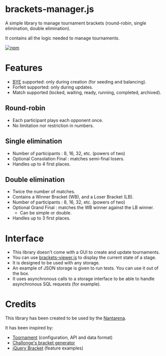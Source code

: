 # brackets-manager.js

A simple library to manage tournament brackets (round-robin, single elimination, double elimination).

It contains all the logic needed to manage tournaments.

[![npm](https://img.shields.io/npm/v/brackets-manager.svg)](https://www.npmjs.com/package/brackets-manager)

# Features

- [BYE](https://en.wikipedia.org/wiki/Bye_%28sports%29) supported: only during creation (for seeding and balancing).
- Forfeit supported: only during updates.
- Match  supported (locked, waiting, ready, running, completed, archived).

## Round-robin

- Each participant plays each opponent once.
- No limitation nor restriction in numbers.

## Single elimination

- Number of participants : 8, 16, 32, etc. (powers of two)
- Optional Consolation Final : matches semi-final losers.
- Handles up to 4 first places.

## Double elimination

- Twice the number of matches.
- Contains a Winner Bracket (WB), and a Loser Bracket (LB).
- Number of participants : 8, 16, 32, etc. (powers of two)
- Optional Grand Final : matches the WB winner against the LB winner.
  - Can be simple or double.
- Handles up to 3 first places.

# Interface

- This library doesn't come with a GUI to create and update tournaments.
- You can use [brackets-viewer.js](https://github.com/Drarig29/brackets-viewer.js) to display the current state of a stage.
- It is designed to be used with any storage.
- An example of JSON storage is given to run tests. You can use it out of the box.
- It uses asynchronous calls to a storage interface to be able to handle asynchronous SQL requests (for example).

# Credits

This library has been created to be used by the [Nantarena](https://nantarena.net/).

It has been inspired by:

- [Toornament](https://www.toornament.com/en_US/) (configuration, API and data format)
- [Challonge's bracket generator](https://challonge.com/tournaments/bracket_generator)
- [jQuery Bracket](http://www.aropupu.fi/bracket/) (feature examples)